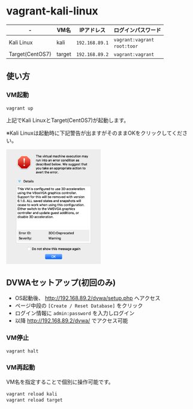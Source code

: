 # vagrant-kali-linux

|-|VM名|IPアドレス|ログインパスワード|
|---|---|---|---|
|Kali Linux|kali|`192.168.89.1`|`vagrant:vagrant`<br>`root:toor`|
|Target(CentOS7)|target|`192.168.89.2`|`vagrant:vagrant`|

## 使い方

### VM起動

```
vagrant up
```

上記でKali LinuxとTarget(CentOS7)が起動します。

※Kali Linuxは起動時に下記警告が出ますがそのままOKをクリックしてください。

<img src="./docs/images/VirtualBox_Warning.png" width="50%">

## DVWAセットアップ(初回のみ)

- OS起動後、 http://192.168.89.2/dvwa/setup.php へアクセス
- ページ中段の `[Create / Reset Database]` をクリック
- ログイン情報に `admin:password` を入力しログイン
- 以降 http://192.168.89.2/dvwa/ でアクセス可能


### VM停止

```
vagrant halt
```

### VM再起動

VM名を指定することで個別に操作可能です。

```
vagrant reload kali
vagrant reload target
```
